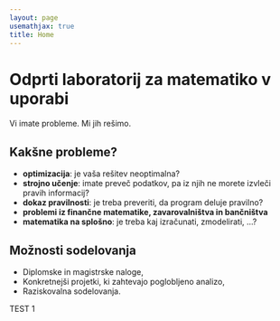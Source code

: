 ```yaml
---
layout: page
usemathjax: true
title: Home
---
```


# Odprti laboratorij za matematiko v uporabi

Vi imate probleme. Mi jih rešimo. 

## Kakšne probleme?

- **optimizacija**: je vaša rešitev neoptimalna?
- **strojno učenje**:  imate preveč podatkov, pa iz njih ne morete izvleči pravih informacij?
- **dokaz pravilnosti**: je treba preveriti, da program deluje pravilno?
- **problemi iz finančne matematike, zavarovalništva in bančništva**
- **matematika na splošno**: je treba kaj izračunati, zmodelirati, ...?

## Možnosti sodelovanja

- Diplomske in magistrske naloge,
- Konkretnejši projetki, ki zahtevajo poglobljeno analizo,
- Raziskovalna sodelovanja.

TEST 1